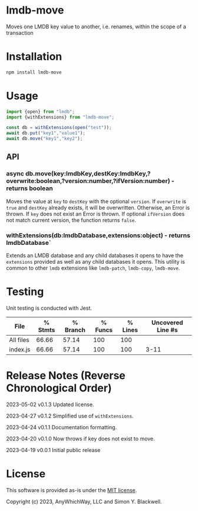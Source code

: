 # lmdb-move
Moves one LMDB key value to another, i.e. renames, within the scope of a transaction

# Installation

```bash
npm install lmdb-move
```

# Usage

```javascript
import {open} from "lmdb";
import {withExtensions} from "lmdb-move";

const db = withExtensions(open("test"));
await db.put("key1","value1");
await db.move("key1","key2");
```

## API

### async db.move(key:lmdbKey,destKey:lmdbKey,?overwrite:boolean,?version:number,?ifVersion:number) - returns boolean

Moves the value at `key` to `destKey` with the optional `version`. If `overwrite` is `true` and `destKey` already exists, it will be overwritten. Otherwise, an Error is thrown. If `key` does not exist an Error is thrown. If optional `ifVersion` does not match current version, the function returns `false`.

### withExtensions(db:lmdbDatabase,extensions:object) - returns lmdbDatabase`

Extends an LMDB database and any child databases it opens to have the `extensions` provided as well as any child databases it opens. This utility is common to other `lmdb` extensions like `lmdb-patch`, `lmdb-copy`, `lmdb-move`.

# Testing

Unit testing is conducted with Jest.

File      | % Stmts | % Branch | % Funcs | % Lines | Uncovered Line #s
----------|---------|----------|---------|---------|-------------------
All files |   66.66 |    57.14 |     100 |     100 |
index.js |   66.66 |    57.14 |     100 |     100 | 3-11


# Release Notes (Reverse Chronological Order)

2023-05-02 v0.1.3 Updated license.

2023-04-27 v0.1.2 Simplified use of `withExtensions`.

2023-04-24 v0.1.1 Documentation formatting.

2023-04-20 v0.1.0 Now throws if key does not exist to move.

2023-04-19 v0.0.1 Initial public release

# License

This software is provided as-is under the [MIT license](http://opensource.org/licenses/MIT).

Copyright (c) 2023, AnyWhichWay, LLC and Simon Y. Blackwell.